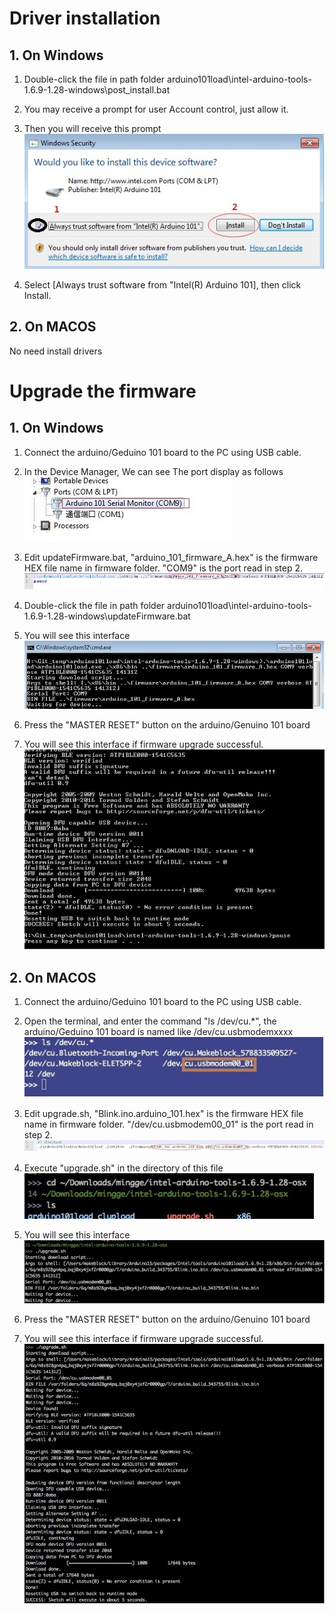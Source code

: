 #  Driver installation #

## 1. On Windows ##

1. Double-click the file in path folder arduino101load\intel-arduino-tools-1.6.9-1.28-windows\post_install.bat

2. You may receive a prompt for user Account control, just allow it.

3. Then you will receive this prompt
![](image/install_device.jpg)
             
4. Select [Always trust software from "Intel(R) Arduino 101], then click Install.


## 2. On MACOS ##

No need install drivers

#  Upgrade the firmware #

## 1. On Windows ##

1. Connect the arduino/Geduino 101 board to the PC using USB cable.


2. In the Device Manager, We can see The port display as follows        
![](image/device_win.jpg)


3. Edit updateFirmware.bat, "arduino_101_firmware_A.hex" is the firmware HEX file name in firmware folder. "COM9" is the port read in step 2.
![](image/update_win_3.jpg)

4. Double-click the file in path folder arduino101load\intel-arduino-tools-1.6.9-1.28-windows\updateFirmware.bat

5. You will see this interface
![](image/update_win_1.jpg)

                                 
6. Press the "MASTER RESET" button on the arduino/Genuino 101 board

7. You will see this interface if firmware upgrade successful.
![](image/update_win_2.jpg)

## 2. On MACOS ##

1. Connect the arduino/Geduino 101 board to the PC using USB cable.

2. Open the terminal, and enter the command "ls /dev/cu.*", the arduino/Geduino 101 board is named like /dev/cu.usbmodemxxxx
![](image/device_macos.jpg)


3. Edit upgrade.sh, "Blink.ino.arduino_101.hex" is the firmware HEX file name in firmware folder. "/dev/cu.usbmodem00_01" is the port read in step 2.
![](image/update_macos_1.jpg)

4. Execute "upgrade.sh" in the directory of this file
![](image/update_macos_2.jpg)


5. You will see this interface
![](image/update_macos_3.jpg)

6. Press the "MASTER RESET" button on the arduino/Genuino 101 board
     
7. You will see this interface if firmware upgrade successful.
![](image/update_macos_4.jpg)

